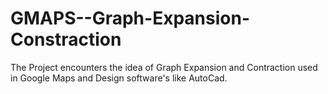 # GMAPS--Graph-Expansion-Constraction
The Project encounters the idea of Graph Expansion and Contraction used in Google Maps and Design software's like AutoCad.
